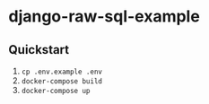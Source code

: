 # django-raw-sql-example

## Quickstart
1. `cp .env.example .env`
2. `docker-compose build`
3. `docker-compose up`
